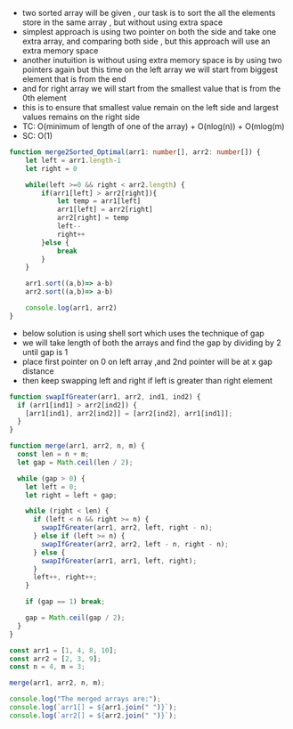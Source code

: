 - two sorted array will be given , our task is to sort the all the elements store in the same array , but without using extra space
- simplest approach is using two pointer on both the side and take one extra array, and comparing both side , but this approach will use an extra memory space
- another inutuition is without using extra memory space is by using two pointers again but this time on the left array we will start from biggest element that is from the end 
- and for right array we will start from the smallest value that is from the 0th element 
- this is to ensure that smallest value remain on the left side and largest values remains on the right side
- TC: O(minimum of length of one of the array) + O(nlog(n)) + O(mlog(m)
- SC: O(1)
```ts
function merge2Sorted_Optimal(arr1: number[], arr2: number[]) {
    let left = arr1.length-1
    let right = 0

    while(left >=0 && right < arr2.length) {
        if(arr1[left] > arr2[right]){
            let temp = arr1[left]
            arr1[left] = arr2[right]
            arr2[right] = temp
            left--
            right++
        }else {
            break
        }
    }

    arr1.sort((a,b)=> a-b)
    arr2.sort((a,b)=> a-b)

    console.log(arr1, arr2)
}
```
- below solution is using shell sort which uses the technique of gap
- we will take length of both the arrays and find the gap by dividing by 2 until gap is 1
- place first pointer on 0 on left array ,and 2nd pointer will be at x gap distance
- then keep swapping left and right if left is greater than right element
```js
function swapIfGreater(arr1, arr2, ind1, ind2) {
  if (arr1[ind1] > arr2[ind2]) {
    [arr1[ind1], arr2[ind2]] = [arr2[ind2], arr1[ind1]];
  }
}

function merge(arr1, arr2, n, m) {
  const len = n + m;
  let gap = Math.ceil(len / 2);

  while (gap > 0) {
    let left = 0;
    let right = left + gap;

    while (right < len) {
      if (left < n && right >= n) {
        swapIfGreater(arr1, arr2, left, right - n);
      } else if (left >= n) {
        swapIfGreater(arr2, arr2, left - n, right - n);
      } else {
        swapIfGreater(arr1, arr1, left, right);
      }
      left++, right++;
    }

    if (gap == 1) break;

    gap = Math.ceil(gap / 2);
  }
}

const arr1 = [1, 4, 8, 10];
const arr2 = [2, 3, 9];
const n = 4, m = 3;

merge(arr1, arr2, n, m);

console.log("The merged arrays are:");
console.log(`arr1[] = ${arr1.join(" ")}`);
console.log(`arr2[] = ${arr2.join(" ")}`);



```
